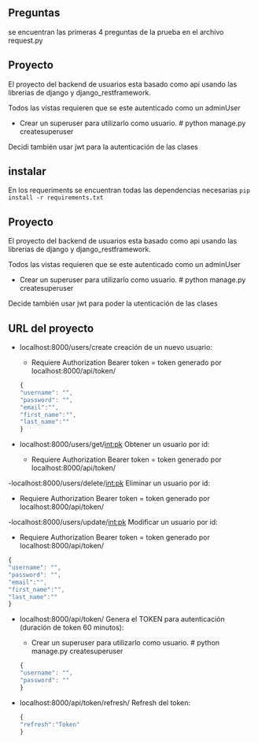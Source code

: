 ## Preguntas

se encuentran las primeras 4 preguntas de la prueba en el archivo request.py

## Proyecto

El proyecto del backend de usuarios esta basado como api usando las librerias de django y django_restframework.

Todos las vistas requieren que se este autenticado como un adminUser

- Crear un superuser para utilizarlo como usuario. # python manage.py createsuperuser

Decidi también usar jwt para la autenticación de las clases

## instalar

En los requeriments se encuentran todas las dependencias necesarias
`pip install -r requirements.txt`

## Proyecto

El proyecto del backend de usuarios esta basado como api usando las librerias de django y django_restframework.

Todos las vistas requieren que se este autenticado como un adminUser

- Crear un superuser para utilizarlo como usuario. # python manage.py createsuperuser

Decide también usar jwt para poder la utenticación de las clases

## URL del proyecto

- localhost:8000/users/create creación de un nuevo usuario:

  - Requiere Authorization Bearer token = token generado por localhost:8000/api/token/

  ```javascript
  {
  "username": "",
  "password": "",
  "email":"",
  "first_name":"",
  "last_name":""
  }
  ```

- localhost:8000/users/get/<int:pk> Obtener un usuario por id:
  - Requiere Authorization Bearer token = token generado por localhost:8000/api/token/

-localhost:8000/users/delete/<int:pk> Eliminar un usuario por id:

- Requiere Authorization Bearer token = token generado por localhost:8000/api/token/

-localhost:8000/users/update/<int:pk> Modificar un usuario por id:

- Requiere Authorization Bearer token = token generado por localhost:8000/api/token/

```javascript
{
"username": "",
"password": "",
"email":"",
"first_name":"",
"last_name":""
}
```

- localhost:8000/api/token/ Genera el TOKEN para autenticación (duración de token 60 minutos):

  - Crear un superuser para utilizarlo como usuario. # python manage.py createsuperuser

  ```javascript
  {
  "username": "",
  "password": ""
  }
  ```

- localhost:8000/api/token/refresh/ Refresh del token:
  ```javascript
  {
  "refresh":"Token"
  }
  ```
